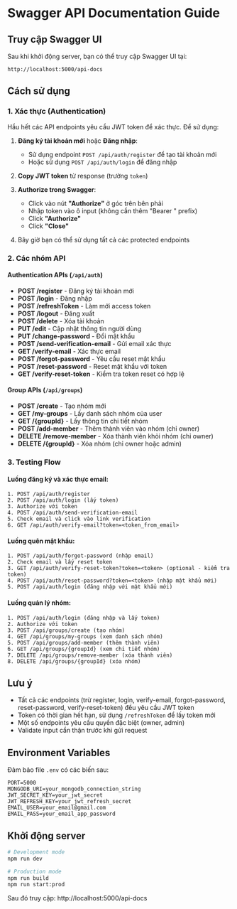 # Swagger API Documentation Guide

## Truy cập Swagger UI

Sau khi khởi động server, bạn có thể truy cập Swagger UI tại:

```
http://localhost:5000/api-docs
```

## Cách sử dụng

### 1. Xác thực (Authentication)

Hầu hết các API endpoints yêu cầu JWT token để xác thực. Để sử dụng:

1. **Đăng ký tài khoản mới** hoặc **Đăng nhập**:
   - Sử dụng endpoint `POST /api/auth/register` để tạo tài khoản mới
   - Hoặc sử dụng `POST /api/auth/login` để đăng nhập

2. **Copy JWT token** từ response (trường `token`)

3. **Authorize trong Swagger**:
   - Click vào nút **"Authorize"** ở góc trên bên phải
   - Nhập token vào ô input (không cần thêm "Bearer " prefix)
   - Click **"Authorize"**
   - Click **"Close"**

4. Bây giờ bạn có thể sử dụng tất cả các protected endpoints

### 2. Các nhóm API

#### Authentication APIs (`/api/auth`)
- **POST /register** - Đăng ký tài khoản mới
- **POST /login** - Đăng nhập
- **POST /refreshToken** - Làm mới access token
- **POST /logout** - Đăng xuất
- **POST /delete** - Xóa tài khoản
- **PUT /edit** - Cập nhật thông tin người dùng
- **PUT /change-password** - Đổi mật khẩu
- **POST /send-verification-email** - Gửi email xác thực
- **GET /verify-email** - Xác thực email
- **POST /forgot-password** - Yêu cầu reset mật khẩu
- **POST /reset-password** - Reset mật khẩu với token
- **GET /verify-reset-token** - Kiểm tra token reset có hợp lệ

#### Group APIs (`/api/groups`)
- **POST /create** - Tạo nhóm mới
- **GET /my-groups** - Lấy danh sách nhóm của user
- **GET /{groupId}** - Lấy thông tin chi tiết nhóm
- **POST /add-member** - Thêm thành viên vào nhóm (chỉ owner)
- **DELETE /remove-member** - Xóa thành viên khỏi nhóm (chỉ owner)
- **DELETE /{groupId}** - Xóa nhóm (chỉ owner hoặc admin)

### 3. Testing Flow

#### Luồng đăng ký và xác thực email:
```
1. POST /api/auth/register
2. POST /api/auth/login (lấy token)
3. Authorize với token
4. POST /api/auth/send-verification-email
5. Check email và click vào link verification
6. GET /api/auth/verify-email?token=<token_from_email>
```

#### Luồng quên mật khẩu:
```
1. POST /api/auth/forgot-password (nhập email)
2. Check email và lấy reset token
3. GET /api/auth/verify-reset-token?token=<token> (optional - kiểm tra token)
4. POST /api/auth/reset-password?token=<token> (nhập mật khẩu mới)
5. POST /api/auth/login (đăng nhập với mật khẩu mới)
```

#### Luồng quản lý nhóm:
```
1. POST /api/auth/login (đăng nhập và lấy token)
2. Authorize với token
3. POST /api/groups/create (tạo nhóm)
4. GET /api/groups/my-groups (xem danh sách nhóm)
5. POST /api/groups/add-member (thêm thành viên)
6. GET /api/groups/{groupId} (xem chi tiết nhóm)
7. DELETE /api/groups/remove-member (xóa thành viên)
8. DELETE /api/groups/{groupId} (xóa nhóm)
```

## Lưu ý

- Tất cả các endpoints (trừ register, login, verify-email, forgot-password, reset-password, verify-reset-token) đều yêu cầu JWT token
- Token có thời gian hết hạn, sử dụng `/refreshToken` để lấy token mới
- Một số endpoints yêu cầu quyền đặc biệt (owner, admin)
- Validate input cẩn thận trước khi gửi request

## Environment Variables

Đảm bảo file `.env` có các biến sau:

```env
PORT=5000
MONGODB_URI=your_mongodb_connection_string
JWT_SECRET_KEY=your_jwt_secret
JWT_REFRESH_KEY=your_jwt_refresh_secret
EMAIL_USER=your_email@gmail.com
EMAIL_PASS=your_email_app_password
```

## Khởi động server

```bash
# Development mode
npm run dev

# Production mode
npm run build
npm run start:prod
```

Sau đó truy cập: http://localhost:5000/api-docs
